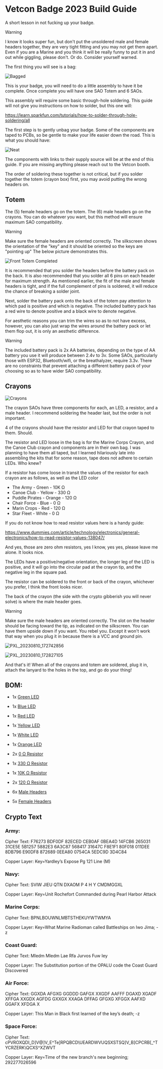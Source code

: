 # Vetcon Badge 2023 Build Guide

A short lesson in not fucking up your badge.

> [!WARNING]
> I know it looks super fun, but don't put the unsoldered male and female headers together, they are very tight fitting and you may not get them apart. Even if you are a Marine and you think it will be really funny to put it in and out while giggling, please don't. Or do. Consider yourself warned.

The first thing you will see is a bag:

![Bagged](https://github.com/wery67564/Vetcon_Badge_2023/assets/22899183/c3c61296-8754-4d65-88a8-0088fc1e183f)

This is your badge, you will need to do a little assembly to have it be complete. Once complete you will have one SAO Totem and 6 SAOs.

This assembly will require some basic through-hole soldering. This guide will not give you instructions on how to solder,  but this one will:

https://learn.sparkfun.com/tutorials/how-to-solder-through-hole-soldering/all


The first step is to gently unbag your badge. Some of the components are taped to PCBs, so be gentle to make your life easier down the road. This is what you should have:

![Neat](https://github.com/wery67564/Vetcon_Badge_2023/assets/22899183/9e6e8a6e-948d-4da6-ab8b-23dab952182c)

The components with links to their supply source will be at the end of this guide. If you are missing anything please reach out to the Vetcon booth.

The order of soldering these together is not critical, but if you solder together the totem (crayon box) first, you may avoid putting the wrong headers on. 

## Totem

The (5) female headers go on the totem. The (6) male headers go on the crayons. You can do whatever you want, but this method will ensure maximum SAO compatibility. 

> [!WARNING]
> Make sure the female headers are oriented correctly. The silkscreen shows the orientation of the "key" and it should be oriented so the keys are "pointing up" The below picture demonstrates this.

 ![Front Totem Completed](https://github.com/wery67564/Vetcon_Badge_2023/assets/22899183/f88f9e46-9fac-4d7b-9fdf-efcaed8e7619)

It is recommended that you solder the headers before the battery pack on the back. It is also recommended that you solder all 6 pins on each header for maximum strength. As mentioned earlier, the fit of the male and female headers is tight, and if the full complement of pins is soldered, it will reduce the chance of breaking a solder joint.

Next, solder the battery pack onto the back of the totem pay attention to which pad is positive and which is negative. The included battery pack has a red wire to denote positive and a black wire to denote negative.

For aesthetic reasons you can trim the wires so as to not have excess, however, you can also just wrap the wires around the battery pack or let them flop out, it is only an aesthetic difference.

> [!WARNING]
> The included battery pack is 2x AA batteries, depending on the type of AA battery you use it will produce between 2.4v to 3v. Some SAOs, particularly those with ESP32, Bluetooth/wifi, or the breathalyzer, require 3.3v. There are no constraints that prevent attaching a different battery pack of your choosing so as to have wider SAO compatibility.

## Crayons

![Crayons](https://github.com/wery67564/Vetcon_Badge_2023/assets/22899183/ed4fc3c8-d5a2-488f-a141-a57037bbf92b)

The crayon SAOs have three components for each, an LED, a resistor, and a male header. I recommend soldering the header last, but the order is not important. 

4 of the crayons should have the  resistor and LED for that crayon taped to them. Should.

The resistor and LED loose in the bag is for the Marine Corps Crayon, and the Canoe Club crayon and components are in their own bag. I was planning to have them all taped, but I learned hilariously late into assembling the kits that for some reason, tape does not adhere to certain LEDs. Who knew?

If a resistor has come loose in transit the values of the resistor for each crayon are as follows, as well as the LED color

- The Army - Green - 10K Ω
- Canoe Club - Yellow - 330 Ω
- Puddle Pirates - Orange - 120 Ω
- Chair Force - Blue - 0 Ω
- Marin Crops - Red - 120 Ω
- Star Fleet - White - 0 Ω

If you do not know how to read resistor values here is a handy guide:

https://www.dummies.com/article/technology/electronics/general-electronics/how-to-read-resistor-values-138047/

And yes, those are zero ohm resistors, yes I know, yes yes, please leave me alone. It looks nice.

The LEDs have a positive/negative orientation, the longer leg of the LED is positive, and it will go into the circular pad at the crayon tip, and the negative leg in the square pad. 

The resistor can be soldered to the front or back of the crayon, whichever you prefer, I think the front looks nicer.

The back of the crayon (the side with the crypto gibberish you will never solve) is where the male header goes.

> [!WARNING]
> Make sure the male headers are oriented correctly. The slot on the header should be facing toward the tip, as indicated on the silkscreen. You can have them upside down if you want. You rebel you. Except it won't work that way when you plug it in because there is a VCC and ground pin.

![PXL_20230810_172742856](https://github.com/wery67564/Vetcon_Badge_2023/assets/22899183/b428a0f7-5140-4e14-b444-dcf02ae19d6e)

![PXL_20230810_172827105](https://github.com/wery67564/Vetcon_Badge_2023/assets/22899183/db1a2d21-72a6-4f0a-8f1e-e3301d36feb5)

And that's it! When all of the crayons and totem are soldered, plug it in, attach the lanyard to the holes in the top, and go do your thing!

## BOM:

- 1x [Green LED](https://www.mouser.com/ProductDetail/604-WP7113LZGCK)
- 1x [Blue LED](https://www.mouser.com/ProductDetail/859-LTL2P3TBK5)
- 1x [Red LED](https://www.mouser.com/ProductDetail/606-CMD333URC2)
- 1x [Yellow LED](https://www.mouser.com/ProductDetail/755-SLI-570YT3F)
- 1x [White LED](https://www.mouser.com/ProductDetail/696-SLX-LX5093UWC-C)
- 1x [Orange LED](https://www.mouser.com/ProductDetail/630-HLMP-EJ15-SV000)

- 2x [0 Ω Resistor](https://www.mouser.com/ProductDetail/603-ZOR-12-T-52-0R)
- 1x [330 Ω Resistor](https://www.mouser.com/ProductDetail/594-5063JD330R0FT)
- 1x [10K Ω Resistor](https://www.mouser.com/ProductDetail/594-5063JD10K1%25TR)
- 2x [120 Ω Resistor](https://www.mouser.com/ProductDetail/594-5063JD120R0FT)

- 6x [Male Headers](https://www.alibaba.com/product-detail/2-54mm-2x3-Pin-6-Pin_1600717160583.html?spm=a2700.shop_plser.41413.3.7fc766cdcuFwaP)
- 5x [Female Headers](https://www.alibaba.com/product-detail/2-54mm-0-1-Pitch-Female_62058511498.html?spm=a2700.galleryofferlist.normal_offer.3.6fe828a8zvRMsa)

## Crypto Text 

### Army:
Cipher Text: F76273 BDF0DF 82ECED CEB0AF 0BEA4D 14FCB6 265031 31CE5E 5B1257 5882E3 6A3C87 568417 31647C F8E1F1 80F018 011DEE 8DB796 E90DF8 872689 0EEA80 0754CA 5EDC9D 3D4C84

Copper Layer: Key=Yardley’s Expose Pg 121 Line (M)

### Navy:
Cipher Text: SVIW JIEU QTN DXAOM P 4 H Y CMDMGGXL

Copper Layer: Key=Unit Rochefort Commanded during Pearl Harbor Attack

### Marine Corps:
Cipher Text: BPNLBOUWNLMBTSTHEKUYWTWMYA

Copper Layer: Key=What Marine Radioman called Battleships on Iwo Jima; -z

### Coast Guard:
Cipher Text: Mledm Mledm Lae Rfa Jurvos Fuw Iey

Copper Layer: The Substitution portion of the OPALU code the Coast Guard Discovered

### Air Force:
Cipher Text: GGXDA AFGXG GGDDD GAFGX XXGDF AAFFF DGAXD XGADF XFFGA XXGDX AGFDG GXXGX XXAGA DFFAG GFGXG XFGGX AAFXD GGAFX XFDGA X

Copper Layer: This Man in Black first learned of the key’s death; -z 

### Space Force:
Cipher Text: cPVROXQDI_D]V@]V_E^Te]RPQBCD\UEARDWVUQSXSTSQ]V_B]CPCRB[_^TYCRZERK\QCXS^XZWVT

Copper Layer: Key=Time of the new branch's new beginning; 292277026596 
